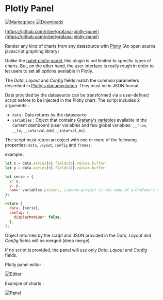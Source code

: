 # Plotly Panel

[![Marketplace](https://img.shields.io/badge/dynamic/json?logo=grafana&color=F47A20&label=marketplace&prefix=v&query=%24.items%5B%3F%28%40.slug%20%3D%3D%20%22grafana-plotly-panel%22%29%5D.version&url=https%3A%2F%2Fgrafana.com%2Fapi%2Fplugins)](https://grafana.com/grafana/plugins/grafana-plotly-panel)
[![Downloads](https://img.shields.io/badge/dynamic/json?logo=grafana&color=F47A20&label=downloads&query=%24.items%5B%3F%28%40.slug%20%3D%3D%20%22grafana-plotly-panel%22%29%5D.downloads&url=https%3A%2F%2Fgrafana.com%2Fapi%2Fplugins)](https://grafana.com/grafana/plugins/grafana-plotly-panel)

[https://github.com/nline/grafana-plotly-panel](https://github.com/nline/grafana-plotly-panel)

Render any kind of charts from any datasource with [Plotly](https://plotly.com/javascript/) (An open source javascript graphing library)

Unlike the [natel-plotly-panel](https://github.com/NatelEnergy/grafana-plotly-panel), this plugin is not limited to specific types of charts. But, on the other hand, the user interface is really rough in order to let users to set all options available in Plotly.

The _Data_, _Layout_ and _Config_ fields match the common parameters described in [Plotly's documentation](https://plotly.com/javascript/plotlyjs-function-reference/). They must be in JSON format.

Data provided by the datasource can be transformed via a user-defined script before to be injected in the Plotly chart. The script includes 2 arguments :

- `data` : Data returns by the datasource
- `variables` : Object that contains [Grafana's variables](https://grafana.com/docs/grafana/latest/variables/) available in the current dashboard (user variables and few global variables: `__from`, `__to`, `__interval` and `__interval_ms`).

The script must return an object with one or more of the following properties: `data`, `layout`, `config` and `frames`.

example :

```javascript
let x = data.series[0].fields[0].values.buffer;
let y = data.series[0].fields[1].values.buffer;

let serie = {
  x: x,
  y: y,
  name: variables.project, //where project is the name of a Grafana's variable
};

return {
  data: [serie],
  config: {
    displayModeBar: false,
  },
};
```

Object returned by the script and JSON provided in the _Data_, _Layout_ and _Config_ fields will be merged (deep merge).

If no script is provided, the panel will use only _Data_, _Layout_ and _Config_ fields.

Plotly panel editor :

![Editor](https://raw.githubusercontent.com//nline/grafana-plotly-panel/master/src/img/editor.png)

Example of charts :

![Panel](https://raw.githubusercontent.com//nline/grafana-plotly-panel/master/src/img/panel.png)
